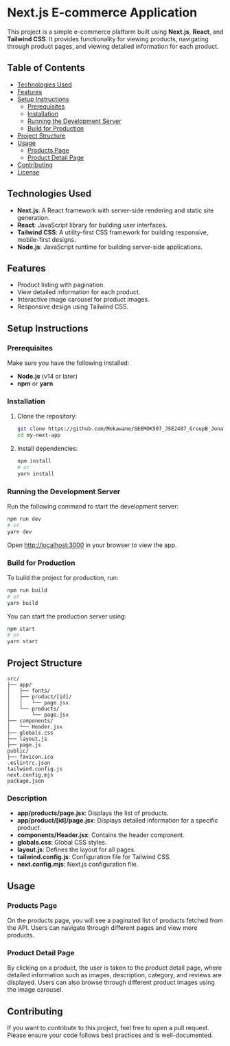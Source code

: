
# Next.js E-commerce Application

This project is a simple e-commerce platform built using **Next.js**, **React**, and **Tailwind CSS**. It provides functionality for viewing products, navigating through product pages, and viewing detailed information for each product.

## Table of Contents

- [Technologies Used](#technologies-used)
- [Features](#features)
- [Setup Instructions](#setup-instructions)
  - [Prerequisites](#prerequisites)
  - [Installation](#installation)
  - [Running the Development Server](#running-the-development-server)
  - [Build for Production](#build-for-production)
- [Project Structure](#project-structure)
- [Usage](#usage)
  - [Products Page](#products-page)
  - [Product Detail Page](#product-detail-page)
- [Contributing](#contributing)
- [License](#license)

## Technologies Used

- **Next.js**: A React framework with server-side rendering and static site generation.
- **React**: JavaScript library for building user interfaces.
- **Tailwind CSS**: A utility-first CSS framework for building responsive, mobile-first designs.
- **Node.js**: JavaScript runtime for building server-side applications.

## Features

- Product listing with pagination.
- View detailed information for each product.
- Interactive image carousel for product images.
- Responsive design using Tailwind CSS.

## Setup Instructions

### Prerequisites

Make sure you have the following installed:

- **Node.js** (v14 or later)
- **npm** or **yarn**

### Installation

1. Clone the repository:

   ```bash
   git clone https://github.com/Mokawane/SEEMOK507_JSE2407_GroupB_Jonas-Mokawane_FSJ01SEEMOK507_JSE2407_GroupB_Jonas-Mokawane_FSJ01.git
   cd my-next-app
   ```

2. Install dependencies:

   ```bash
   npm install
   # or
   yarn install
   ```

### Running the Development Server

Run the following command to start the development server:

```bash
npm run dev
# or
yarn dev
```

Open [http://localhost:3000](http://localhost:3000) in your browser to view the app.

### Build for Production

To build the project for production, run:

```bash
npm run build
# or
yarn build
```

You can start the production server using:

```bash
npm start
# or
yarn start
```

## Project Structure

```
src/
├── app/
│   ├── fonts/
│   ├── product/[id]/
│   │   └── page.jsx
│   └── products/
│       └── page.jsx
├── components/
│   └── Header.jsx
├── globals.css
├── layout.js
├── page.js
public/
├── favicon.ico
.eslintrc.json
tailwind.config.js
next.config.mjs
package.json
```

### Description

- **app/products/page.jsx**: Displays the list of products.
- **app/product/[id]/page.jsx**: Displays detailed information for a specific product.
- **components/Header.jsx**: Contains the header component.
- **globals.css**: Global CSS styles.
- **layout.js**: Defines the layout for all pages.
- **tailwind.config.js**: Configuration file for Tailwind CSS.
- **next.config.mjs**: Next.js configuration file.

## Usage

### Products Page

On the products page, you will see a paginated list of products fetched from the API. Users can navigate through different pages and view more products.

### Product Detail Page

By clicking on a product, the user is taken to the product detail page, where detailed information such as images, description, category, and reviews are displayed. Users can also browse through different product images using the image carousel.

## Contributing

If you want to contribute to this project, feel free to open a pull request. Please ensure your code follows best practices and is well-documented.

